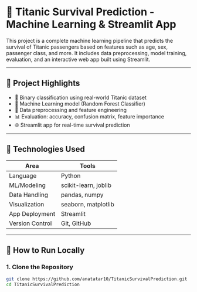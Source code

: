 # 🚢 Titanic Survival Prediction - Machine Learning & Streamlit App

This project is a complete machine learning pipeline that predicts the survival of Titanic passengers based on features such as age, sex, passenger class, and more. It includes data preprocessing, model training, evaluation, and an interactive web app built using Streamlit.

---

## 🌟 Project Highlights

- 🎯 Binary classification using real-world Titanic dataset
- 🤖 Machine Learning model (Random Forest Classifier)
- 🔎 Data preprocessing and feature engineering
- 📊 Evaluation: accuracy, confusion matrix, feature importance
- 🌐 Streamlit app for real-time survival prediction

---

## 🧠 Technologies Used

| Area               | Tools                                      |
|--------------------|---------------------------------------------|
| Language           | Python                                      |
| ML/Modeling        | scikit-learn, joblib                        |
| Data Handling      | pandas, numpy                               |
| Visualization      | seaborn, matplotlib                         |
| App Deployment     | Streamlit                                   |
| Version Control    | Git, GitHub                                 |

---

## 🚀 How to Run Locally

### 1. Clone the Repository
```bash
git clone https://github.com/anatatar10/TitanicSurvivalPrediction.git
cd TitanicSurvivalPrediction
